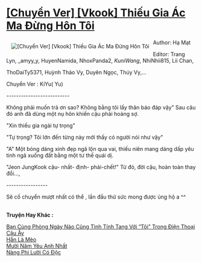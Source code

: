 <a href="https://utruyen.com/chuyen-ver-vkook-thieu-gia-ac-ma-dung-hon-toi/22348/" title="[Chuyển Ver] [Vkook] Thiếu Gia Ác Ma Đừng Hôn Tôi"><h1>[Chuyển Ver] [Vkook] Thiếu Gia Ác Ma Đừng Hôn Tôi</h1></a><div style="display:table"><img align="right" style="float: left; padding: 10px;" src="https://utruyen.com/images/story/200x260/chuyen-ver-vkook-thieu-gia-ac-ma-dung-hon-toi.jpg" alt="[Chuyển Ver] [Vkook] Thiếu Gia Ác Ma Đừng Hôn Tôi">Author: Hạ Mạt<p></p> Editor: Trang Lyn, _amyy_y, HuyenNamida, NhoxPanda2, _KuniWang_, NhiNhii815, Lii Chan, <p></p> ThoDaiTy5371, Huỳnh Thảo Vy, Duyên Ngọc, Thúy Vy,... <p></p> Chuyển Ver : KiYu( Yu)<p></p> --------------------------<p></p> Không phải muốn trả ơn sao? Không bằng tôi lấy thân báo đáp vậy" Sau câu đó anh đã dùng một nụ hôn khiến cậu phải hoảng sợ.<p></p>"Xin thiếu gia ngài tự trọng"<p></p>"Tự trọng? Tôi lớn đến từng này mới thấy có người nói như vậy"<p></p>"A" Một bóng dáng xinh đẹp ngã lộn qua vai, thiếu niên mang dáng dấp yêu tinh ngã xuống đất bằng một tư thế quái dị.<p></p>"Jeon JungKook cậu- nhất- định- phải-chết!" Từ đó, đời cậu, hoàn toàn thay đổi...,<p></p> -----------------<p></p> Sẽ cố chuyển mượt nhất có thể , lần đầu thử sức mong được ủng hộ a ^^</div><p><br><b>Truyện Hay Khác :</b></p><a href="https://utruyen.com/ban-cung-phong-ngay-nao-cung-tinh-tinh-tang-voi-toi-trong-dien-thoai-cau-ay/25031/" alt="Bạn Cùng Phòng Ngày Nào Cũng Tình Tính Tang Với “Tôi” Trong Điện Thoại Cậu Ấy">Bạn Cùng Phòng Ngày Nào Cũng Tình Tính Tang Với “Tôi” Trong Điện Thoại Cậu Ấy</a><br/><a href="https://dammy2019.blogspot.com/2019/11/han-la-meo.html" alt="Hắn Là Mèo">Hắn Là Mèo</a><br/><a href="https://github.com/quanluxury/truyenhot/tree/master/truyenhay/15060/" alt="Mười Năm Yêu Anh Nhất">Mười Năm Yêu Anh Nhất</a><br/><a href="https://truyenngontinhay.wordpress.com/2019/10/03/nang-phi-luoi-co-doc/" alt="Nàng Phi Lười Có Độc">Nàng Phi Lười Có Độc</a><br/>